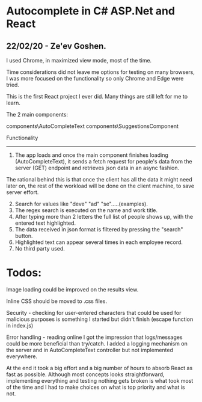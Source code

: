 # Autocomplete in C# ASP.Net and React
 
22/02/20 - Ze'ev Goshen.
-------------------------------------------------------------

I used Chrome, in maximized view mode, most of the time.

Time considerations did not leave me options for testing on
many browsers, I was more focused on the functionality
so only Chrome and Edge were tried.
 
This is the first React project I ever did. Many things are
still left for me to learn.


The 2 main components:

components\AutoCompleteText
components\SuggestionsComponent


Functionality
*************
1) The app loads and once the main component finishes loading (AutoCompleteText), it sends a
fetch request for people's data from the server (GET) endpoint and retrieves json data in an
async fashion.

The rational behind this is that once the client has all the data it might need
later on, the rest of the workload will be done on the client machine, to save
server effort.

2) Search for values like "deve" "ad" "se".....(examples).
3) The regex search is executed on the name and work title.
4) After typing more than 2 letters the full list of people shows up, with the entered text highlighted.
5) The data received in json format is filtered by pressing the "search" button.
6) Highlighted text can appear several times in each employee record.
7) No third party used.

Todos:
======
Image loading could be improved on the results view.

Inline CSS should be moved to .css files.

Security - checking for user-entered characters that could be used for
malicious purposes is something I started but didn't finish (escape function in index.js)

Error handling - reading online I got the impression that logs/messages could be 
more beneficial than try/catch. I added a logging mechanism on the server and in
AutoCompleteText controller but not implemented everywhere.

At the end it took a big effort and a big number of hours to absorb React as fast
as possible. Although most concepts looks straightforward, implementing everything
and testing nothing gets broken is what took most of the time and I had to make choices
on what is top priority and what is not.
